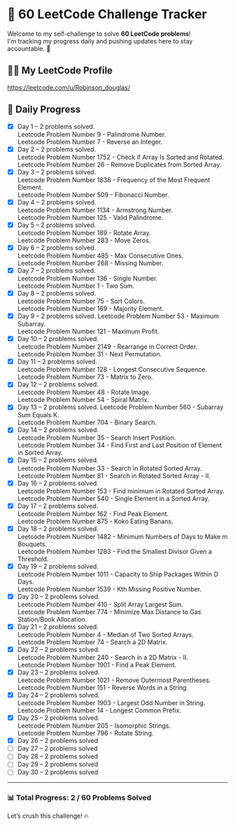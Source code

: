 # 🚀 60 LeetCode Challenge Tracker

Welcome to my self-challenge to solve **60 LeetCode problems**!  
I'm tracking my progress daily and pushing updates here to stay accountable. 💪

## 👨‍💻 My LeetCode Profile

https://leetcode.com/u/Robinson_douglas/

## 📅 Daily Progress

- [x] Day 1 – 2 problems solved.  
Leetcode Problem Number 9 - Palindrome Number.  
Leetcode Problem Number 7 - Reverse an Integer.
- [x] Day 2 – 2 problems solved.  
Leetcode Problem Number 1752 - Check if Array Is Sorted and Rotated.  
Leetcode Problem Number 26 - Remove Duplicates from Sorted Array.  
- [x] Day 3 – 2 problems solved.  
Leetcode Problem Number 1838 - Frequency of the Most Frequent Element.  
Leetcode Problem Number 509 - Fibonacci Number.  
- [x] Day 4 – 2 problems solved.  
Leetcode Problem Number 1134 - Armstrong Number.  
Leetcode Problem Number 125 - Valid Palindrome.  
- [x] Day 5 – 2 problems solved.  
Leetcode Problem Number 189 - Rotate Array.  
Leetcode Problem Number 283 - Move Zeros.   
- [x] Day 6 – 2 problems solved.  
Leetcode Problem Number 485 - Max Consecutive Ones.  
Leetcode Problem Number 268 - Missing Number.  
- [x] Day 7 – 2 problems solved.  
Leetcode Problem Number 136 - Single Number.  
Leetcode Problem Number 1 - Two Sum.  
- [x] Day 8 – 2 problems solved.  
Leetcode Problem Number 75 - Sort Colors.  
Leetcode Problem Number 169 - Majority Element.  
- [x] Day 9 – 2 problems solved.
Leetcode Problem Number 53 - Maximum Subarray.  
Leetcode Problem Number 121 - Maximum Profit.     
- [x] Day 10 – 2 problems solved.  
Leetcode Problem Number 2149 - Rearrange in Correct Order.  
Leetcode Problem Number 31 - Next Permutation.  
- [x] Day 11 – 2 problems solved.  
Leetcode Problem Number 128 - Longest Consecutive Sequence.  
Leetcode Problem Number 73 - Matrix to Zero.  
- [x] Day 12 – 2 problems solved.  
Leetcode Problem Number 48 - Rotate Image.  
Leetcode Problem Number 54 - Spiral Matrix.  
- [x] Day 13 – 2 problems solved.
Leetcode Problem Number 560 - Subarray Sum Equals K.  
Leetcode Problem Number 704 - Binary Search.  
- [x] Day 14 – 2 problems solved.  
Leetcode Problem Number 35 - Search Insert Position.  
Leetcode Problem Number 34 - Find First and Last Position of Element in Sorted Array.  
- [x] Day 15 – 2 problems solved.  
Leetcode Problem Number 33 - Search in Rotated Sorted Array.  
Leetcode Problem Number 81 - Search in Rotated Sorted Array - II.  
- [x] Day 16 – 2 problems solved.  
Leetcode Problem Number 153 - Find minimum in Rotated Sorted Array.  
Leetcode Problem Number 540 - Single Element in a Sorted Array.  
- [x] Day 17 – 2 problems solved.  
Leetcode Problem Number 162 - Find Peak Element.  
Leetcode Problem Number 875 - Koko Eating Banans.  
- [x] Day 18 – 2 problems solved.  
Leetcode Problem Number 1482 - Minimum Numbers of Days to Make m Bouquets.  
Leetcode Problem Number 1283 - Find the Smallest Divisor Given a Threshold.  
- [x] Day 19 – 2 problems solved.  
Leetcode Problem Number 1011 - Capacity to Ship Packages Within D Days.  
Leetcode Problem Number 1539 - Kth Missing Positive Number.  
- [x] Day 20 – 2 problems solved.  
Leetcode Problem Number 410 - Split Array Largest Sum.  
Leetcode Problem Number 774 - Minimize Max Distance to Gas Station/Book Allocation.  
- [x] Day 21 – 2 problems solved.  
Leetcode Problem Number 4 - Median of Two Sorted Arrays.  
Leetcode Problem Number 74 - Search a 2D Matrix.  
- [x] Day 22 – 2 problems solved.  
Leetcode Problem Number 240 - Search in a 2D Matrix - II.  
Leetcode Problem Number 1901 - Find a Peak Element.  
- [x] Day 23 – 2 problems solved.  
Leetcode Problem Number 1021 - Remove Outermost Parentheses.  
Leetcode Problem Number 151 - Reverse Words in a String.  
- [x] Day 24 – 2 problems solved.  
Leetcode Problem Number 1903 - Largest Odd Number in String.  
Leetcode Problem Number 14 - Longest Common Prefix.  
- [x] Day 25 – 2 problems solved.  
Leetcode Problem Number 205 - Isomorphic Strings.  
Leetcode Problem Number 796 - Rotate String.  
- [x] Day 26 – 2 problems solved
- [ ] Day 27 – 2 problems solved
- [ ] Day 28 – 2 problems solved
- [ ] Day 29 – 2 problems solved
- [ ] Day 30 – 2 problems solved

---

### 📊 Total Progress: **2 / 60 Problems Solved**

Let’s crush this challenge! 🔥
